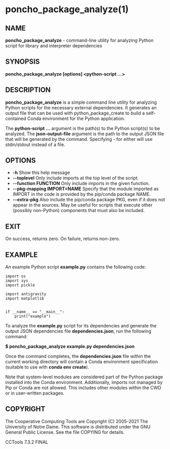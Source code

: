 






















# poncho_package_analyze(1)

## NAME

**poncho_package_analyze** - command-line utility for analyzing Python script for library and interpreter dependencies

## SYNOPSIS

****poncho_package_analyze [options] <python-script ...>  <json-output-file>****

## DESCRIPTION

**poncho_package_analyze** is a simple command line utility for analyzing Python scripts for the necessary external dependencies. It generates an output file that can be used with python_package_create to build a self-contained Conda environment for the Python application.

The **python-script ...** argument is the path(s) to the Python script(s) to be analyzed. The **json-output-file** argument is the path to the output JSON file that will be generated by the command. Specifying - for either will use stdin/stdout instead of a file.

## OPTIONS


- **-h**                    Show this help message
- **--toplevel**                    Only include imports at the top level of the script.
- **--function FUNCTION**           Only include imports in the given function.
- **--pkg-mapping IMPORT=NAME**     Specify that the module imported as IMPORT in the code is provided by the pip/conda package NAME.
- **--extra-pkg**                    Also include the pip/conda package PKG, even if it does not appear in the sources. May be useful for scripts that execute other (possibly non-Python) components that must also be included.


## EXIT

On success, returns zero. On failure, returns non-zero.

## EXAMPLE
An example Python script **example.py** contains the following code:

```
import os
import sys
import pickle

import antigravity
import matplotlib


if __name__ == "__main__":
    print("example")
```

To analyze the **example.py** script for its dependencies and generate the output JSON dependencies file **dependencies.json**, run the following command:

**$ poncho_package_analyze example.py dependencies.json**

Once the command completes, the **dependencies.json** file within the current working directory will contain a Conda environment specification
(suitable to use with **conda env create**).

Note that system-level modules are considered part of the Python package installed into the Conda environment.
Additionally, imports not managed by Pip or Conda are not allowed.
This includes other modules within the CWD or in user-written packages.


## COPYRIGHT

The Cooperative Computing Tools are Copyright (C) 2005-2021 The University of Notre Dame.  This software is distributed under the GNU General Public License.  See the file COPYING for details.

CCTools 7.3.2 FINAL

